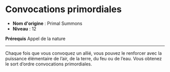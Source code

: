 # Convocations primordiales

 * **Nom d'origine** : Primal Summons
 * **Niveau** : 12


<p><strong>Prérequis</strong> Appel de la nature</p>
<hr>
<p>Chaque fois que vous convoquez un allié, vous pouvez le renforcer avec la puissance élémentaire de l’air, de la terre, du feu ou de l’eau. Vous obtenez le sort d’ordre convocations primordiales.</p>
